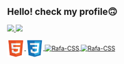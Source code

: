 ## Hello! check my profile🙃

<div>
  <a href="https://github.com/HenrickSC">
  <img height="150em" src="https://github-readme-stats.vercel.app/api?username=HenrickSC&show_icons=true&theme=radical&_all_commits=true&count_private=true"/>
  <img height="150em" src="https://github-readme-stats.vercel.app/api/top-langs/?username=HenrickSC&layout=compact&langs_count=7&theme=radical"/>
</div>
  
<div style="display: inline_block"><br>
  <img align="center" alt="Rafa-HTML" height="40" width="40" src="https://raw.githubusercontent.com/devicons/devicon/master/icons/html5/html5-original.svg">
  <img align="center" alt="Rafa-CSS" height="40" width="40" src="https://raw.githubusercontent.com/devicons/devicon/master/icons/css3/css3-original.svg">
  <img align="center" alt="Rafa-CSS" height="40" width="40" src="https://cdn.jsdelivr.net/gh/devicons/devicon/icons/javascript/javascript-original.svg" />
  <img align="center" alt="Rafa-CSS" height="50" width="50" src="https://cdn.jsdelivr.net/gh/devicons/devicon/icons/java/java-original-wordmark.svg" />
          
</div>


